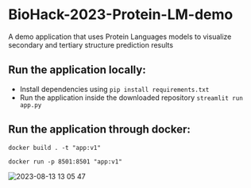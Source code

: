 # BioHack-2023-Protein-LM-demo

A demo application that uses Protein Languages models to visualize secondary and tertiary structure prediction results

## Run the application locally:

- Install dependencies using `pip install requirements.txt`
- Run the application inside the downloaded repository `streamlit run app.py`

## Run the application through docker:

`docker build . -t "app:v1"`

`docker run -p 8501:8501 "app:v1"`


![2023-08-13 13 05 47](https://github.com/Alea4jacta6est/BioHack-2023-Protein-LM-demo/assets/26580860/92dcaf52-f472-4c94-9219-92fabbe6ecdc)
